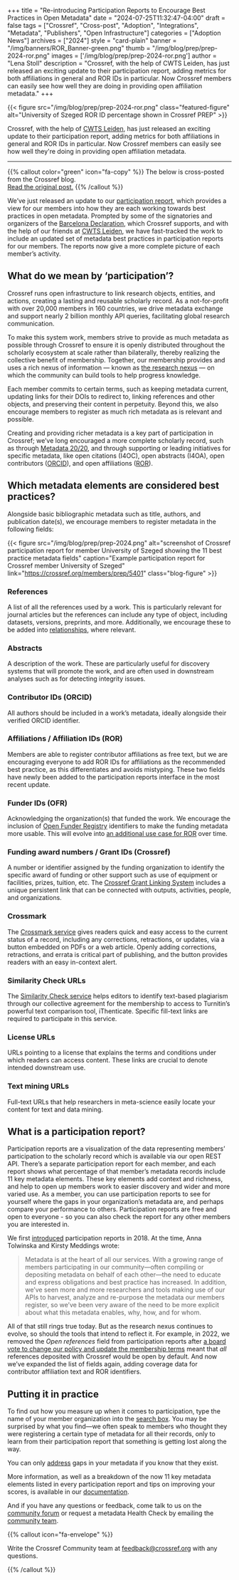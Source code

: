 +++ 
title = "Re-introducing Participation Reports to Encourage Best Practices in Open Metadata" 
date = "2024-07-25T11:32:47-04:00"
draft = false 
tags = ["Crossref", "Cross-post", "Adoption", "Integrations", "Metadata", "Publishers", "Open Infrastructure"] 
categories = ["Adoption News"] 
archives = ["2024"]
style = "card-plain" 
banner = "/img/banners/ROR_Banner-green.png" 
thumb = "/img/blog/prep/prep-2024-ror.png" 
images = ['/img/blog/prep/prep-2024-ror.png']
author = "Lena Stoll" 
description = "Crossref, with the help of CWTS Leiden, has just released an exciting update to their participation report, adding metrics for both affiliations in general and ROR IDs in particular. Now Crossref members can easily see how well they are doing in providing open affiliation metadata."
+++ 

{{< figure src="/img/blog/prep/prep-2024-ror.png" class="featured-figure" alt="University of Szeged ROR ID percentage shown in Crossref PREP" >}}

Crossref, with the help of [CWTS Leiden](https://www.cwts.nl/), has just released an exciting update to their participation report, adding metrics for both affiliations in general and ROR IDs in particular. Now Crossref members can easily see how well they're doing in providing open affiliation metadata. 

---

{{% callout color="green" icon="fa-copy" %}} 
The below is cross-posted from the Crossref blog.<br /> [Read the original post.](https://www.crossref.org/blog/re-introducing-participation-reports-to-encourage-best-practices-in-open-metadata/)
{{% /callout %}} 

We’ve just released an update to our [participation report](https://crossref.org/members/prep), which provides a view for our members into how they are each working towards best practices in open metadata. Prompted by some of the signatories and organizers of the [Barcelona Declaration](https://barcelona-declaration.org/), which Crossref supports, and with the help of our friends at [CWTS Leiden](https://www.cwts.nl/), we have fast-tracked the work to include an updated set of metadata best practices in participation reports for our members. The reports now give a more complete picture of each member’s activity.

## What do we mean by ‘participation’?

Crossref runs open infrastructure to link research objects, entities, and actions, creating a lasting and reusable scholarly record. As a not-for-profit with over 20,000 members in 160 countries, we drive metadata exchange and support nearly 2 billion monthly API queries, facilitating global research communication.

To make this system work, members strive to provide as much metadata as possible through Crossref to ensure it is openly distributed throughout the scholarly ecosystem at scale rather than bilaterally, thereby realizing the collective benefit of membership. Together, our membership provides and uses a rich nexus of information — known as [the research nexus](https://crossref.org/documentation/research-nexus) — on which the community can build tools to help progress knowledge.

Each member commits to certain terms, such as keeping metadata current, updating links for their DOIs to redirect to, linking references and other objects, and preserving their content in perpetuity. Beyond this, we also encourage members to register as much rich metadata as is relevant and possible.

Creating and providing richer metadata is a key part of participation in Crossref; we’ve long encouraged a more complete scholarly record, such as through [Metadata 20/20](https://metadata2020.org), and through supporting or leading initiatives for specific metadata, like open citations (I4OC), open abstracts (I4OA), open contributors ([ORCID](https://orcid.org)), and open affiliations ([ROR](https://ror.org)).

## Which metadata elements are considered best practices?

Alongside basic bibliographic metadata such as title, authors, and publication date(s), we encourage members to register metadata in the following fields:

{{< figure src="/img/blog/prep/prep-2024.png" alt="screenshot of Crossref participation report for member University of Szeged showing the 11 best practice metadata fields" caption="Example participation report for Crossref member University of Szeged" link="https://crossref.org/members/prep/5401" class="blog-figure" >}} 

### References

A list of all the references used by a work. This is particularly relevant for journal articles but the references can include any type of object, including datasets, versions, preprints, and more. Additionally, we encourage these to be added into [relationships](https://crossref.org/documentation/principles-practices/best-practices/relationships/), where relevant.

### Abstracts

A description of the work. These are particularly useful for discovery systems that will promote the work, and are often used in downstream analyses such as for detecting integrity issues.

### Contributor IDs (ORCID)

All authors should be included in a work’s metadata, ideally alongside their verified ORCID identifier.

### Affiliations / Affiliation IDs (ROR)

Members are able to register contributor affiliations as free text, but we are encouraging everyone to add ROR IDs for affiliations as the recommended best practice, as this differentiates and avoids mistyping. These two fields have newly been added to the participation reports interface in the most recent update.

### Funder IDs (OFR)

Acknowledging the organization(s) that funded the work. We encourage the inclusion of [Open Funder Registry](https://crossref.org//documentation/funder-registry/) identifiers to make the funding metadata more usable. This will evolve into [an additional use case for ROR](https://crossref.org//blog/open-funder-registry-to-transition-into-research-organization-registry-ror/) over time. 

### Funding award numbers / Grant IDs (Crossref)

A number or identifier assigned by the funding organization to identify the specific award of funding or other support such as use of equipment or facilities, prizes, tuition, etc. The [Crossref Grant Linking System](https://crossref.org//services/grant-linking-system/) includes a unique persistent link that can be connected with outputs, activities, people, and organizations.

### Crossmark

The [Crossmark service](https://crossref.org/services/crossmark/) gives readers quick and easy access to the current status of a record, including any corrections, retractions, or updates, via a button embedded on PDFs or a web article. Openly adding corrections, retractions, and errata is critical part of publishing, and the button provides readers with an easy in-context alert.

### Similarity Check URLs

The [Similarity Check service](https://crossref.org/services/similarity-check/) helps editors to identify text-based plagiarism through our collective agreement for the membership to access to Turnitin’s powerful text comparison tool, iThenticate. Specific fill-text links are required to participate in this service.

### License URLs

URLs pointing to a license that explains the terms and conditions under which readers can access content. These links are crucial to denote intended downstream use.

### Text mining URLs

Full-text URLs that help researchers in meta-science easily locate your content for text and data mining.

## What is a participation report?

Participation reports are a visualization of the data representing members’ participation to the scholarly record which is available via our open REST API. There’s a separate participation report for each member, and each report shows what percentage of that member’s metadata records include 11 key metadata elements. These key elements add context and richness, and help to open up members work to easier discovery and wider and more varied use. As a member, you can use participation reports to see for yourself where the gaps in your organization’s metadata are, and perhaps compare your performance to others. Participation reports are free and open to everyone - so you can also check the report for any other members you are interested in.

We first [introduced](https://crossref.org/blog/321-its-lift-off-for-participation-reports/) participation reports in 2018. At the time, Anna Tolwinska and Kirsty Meddings wrote:

> Metadata is at the heart of all our services. With a growing range of members participating in our community—often compiling or depositing metadata on behalf of each other—the need to educate and express obligations and best practice has increased. In addition, we’ve seen more and more researchers and tools making use of our APIs to harvest, analyze and re-purpose the metadata our members register, so we’ve been very aware of the need to be more explicit about what this metadata enables, why, how, and for whom.

All of that still rings true today. But as the research nexus continues to evolve, so should the tools that intend to reflect it. For example, in 2022, we removed the *Open references* field from participation reports after [a board vote to change our policy and update the membership terms](https://crossref.org/blog/amendments-to-membership-terms-to-open-reference-distribution-and-include-uk-jurisdiction/) meant that *all* references deposited with Crossref would be open by default. And now we’ve expanded the list of fields again, adding coverage data for contributor affiliation text and ROR identifiers.

## Putting it in practice

To find out how you measure up when it comes to participation, type the name of your member organization into the [search box](https://www.crossref.org/members/prep/). You may be surprised by what you find—we often speak to members who thought they were registering a certain type of metadata for all their records, only to learn from their participation report that something is getting lost along the way. 

You can only [address](https://crossref.org/documentation/register-maintain-records/maintaining-your-metadata/updating-your-metadata/) gaps in your metadata if you know that they exist.

More information, as well as a breakdown of the now 11 key metadata elements listed in every participation report and tips on improving your scores, is available in our [documentation](https://crossref.org/documentation/reports/participation-reports/).

And if you have any questions or feedback, come talk to us on the [community forum](https://community.crossref.org/) or request a metadata Health Check by emailing the [community team](mailto:feedback@crossref.org?subject=Participation%20reports%20and%20metadata%20health%20checks).


{{% callout icon="fa-envelope" %}} 

Write the Crossref Community team at [feedback@crossref.org](mailto:feedback@crossref.org?subject=Participation%20reports%20and%20metadata%20health%20checks) with any questions. 

{{% /callout %}} 